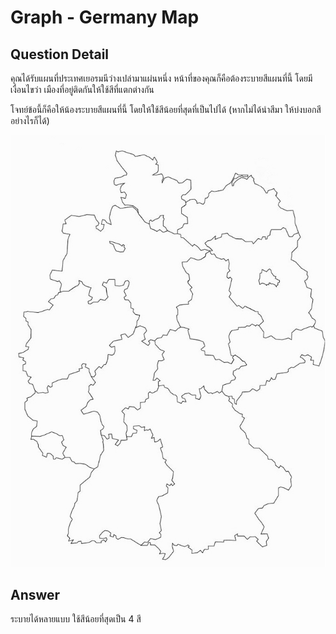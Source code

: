 # Graph - Germany Map
## Question Detail
คุณได้รับแผนที่ประเทศเยอรมนีว่างเปล่ามาแผ่นหนึ่ง หน้าที่ของคุณก็คือต้องระบายสีแผนที่นี้ โดยมีเงื่อนไขว่า เมืองที่อยู่ติดกันให้ใช้สีที่แตกต่างกัน

โจทย์ข้อนี้ก็คือให้น้องระบายสีแผนที่นี้ โดยให้ใช้สีน้อยที่สุดที่เป็นไปได้ (หากไม่ได้นำสีมา ให้บ่งบอกสีอย่างไรก็ได้)

![](assets/germany_map.jpg)

## Answer
ระบายได้หลายแบบ ใช้สีน้อยที่สุดเป็น 4 สี
